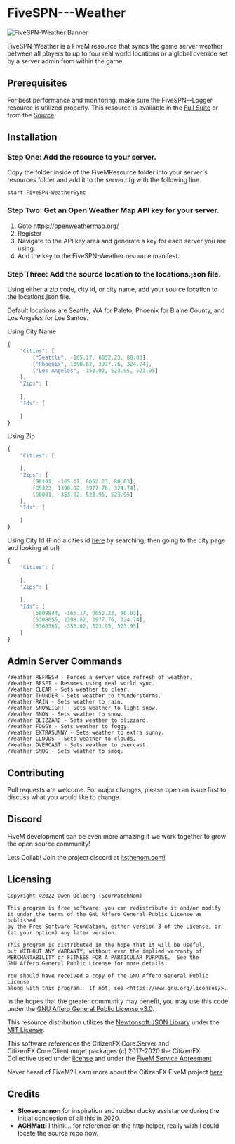 # FiveSPN---Weather

![FiveSPN-Weather Banner](https://cdn.discordapp.com/attachments/793012996690804766/1039349079358050365/fspnweather.png)

FiveSPN-Weather is a FiveM resource that syncs the game server weather between all players to up to four real world locations or a global override set by a server admin from within the game.

## Prerequisites

For best performance and monitoring, make sure the FiveSPN--Logger resource is utilized properly. This resource is available in the [Full Suite](https://github.com/SourPatchNom/FiveSPN---Suite) or from the [Source](https://github.com/SourPatchNom/FiveSPN---Logger)

## Installation

### Step One: Add the resource to your server.
Copy the folder inside of the FiveMResource folder into your server's resources folder and add it to the server.cfg with the following line. 
```
start FiveSPN-WeatherSync
```

### Step Two: Get an Open Weather Map API key for your server.

1. Goto https://openweathermap.org/
2. Register
3. Navigate to the API key area and generate a key for each server you are using.
4. Add the key to the FiveSPN-Weather resource manifest.

### Step Three: Add the source location to the locations.json file.

Using either a zip code, city id, or city name, add your source location to the locations.json file.

Default locations are Seattle, WA for Paleto, Phoenix for Blaine County, and Los Angeles for Los Santos.  

Using City Name
```javascript
{
    "Cities": [
        ["Seattle", -165.17, 6052.23, 80.03],
        ["Phoenix", 1398.82, 3977.76, 324.74],
        ["Los Angeles", -353.02, 523.95, 523.95]
    ],
    "Zips": [
        
    ],
    "Ids": [
        
    ]
}
```

Using Zip
```javascript
{
    "Cities": [

    ],
    "Zips": [
        [98101, -165.17, 6052.23, 80.03],
        [85323, 1398.82, 3977.76, 324.74],
        [90001, -353.02, 523.95, 523.95]
    ],
    "Ids": [

    ]
}
```

Using City Id (Find a cities id [here](https://openweathermap.org/find) by searching, then going to the city page and looking at url)
```javascript
{
    "Cities": [
        
    ],
    "Zips": [
        
    ],
    "Ids": [
        [5809844, -165.17, 6052.23, 80.03],
        [5308655, 1398.82, 3977.76, 324.74],
        [5368361, -353.02, 523.95, 523.95]
    ]
}
```

## Admin Server Commands

```
/Weather REFRESH - Forces a server wide refresh of weather.
/Weather RESET - Resumes using real world sync.
/Weather CLEAR - Sets weather to clear.
/Weather THUNDER - Sets weather to thunderstorms.
/Weather RAIN - Sets weather to rain.
/Weather SNOWLIGHT - Sets weather to light snow.
/Weather SNOW - Sets weather to snow.
/Weather BLIZZARD - Sets weather to blizzard.
/Weather FOGGY - Sets weather to foggy.
/Weather EXTRASUNNY - Sets weather to extra sunny.
/Weather CLOUDS - Sets weather to clouds.
/Weather OVERCAST - Sets weather to overcast.
/Weather SMOG - Sets weather to smog.
```

## Contributing

Pull requests are welcome. For major changes, please open an issue first to discuss what you would like to change.

## Discord
FiveM development can be even more amazing if we work together to grow the open source community! 

Lets Collab! Join the project discord at [itsthenom.com!](http://itsthenom.com/)
## Licensing

    Copyright ©2022 Owen Dolberg (SourPatchNom)

    This program is free software: you can redistribute it and/or modify
    it under the terms of the GNU Affero General Public License as published
    by the Free Software Foundation, either version 3 of the License, or
    (at your option) any later version.

    This program is distributed in the hope that it will be useful,
    but WITHOUT ANY WARRANTY; without even the implied warranty of
    MERCHANTABILITY or FITNESS FOR A PARTICULAR PURPOSE.  See the
    GNU Affero General Public License for more details.

    You should have received a copy of the GNU Affero General Public License
    along with this program.  If not, see <https://www.gnu.org/licenses/>.

In the hopes that the greater community may benefit, you may use this code under the [GNU Affero General Public License v3.0](LICENSE).

This resource distribution utilizes the [Newtonsoft.JSON Library](https://github.com/JamesNK/Newtonsoft.Json) under the [MIT License](https://github.com/JamesNK/Newtonsoft.Json/blob/master/LICENSE.md).

This software references the CitizenFX.Core.Server and CitizenFX.Core.Client nuget packages (c) 2017-2020 the CitizenFX Collective used under [license](https://github.com/citizenfx/fivem/blob/master/code/LICENSE) and under the [FiveM Service Agreement](https://fivem.net/terms)

Never heard of FiveM? Learn more about the CitizenFX FiveM project [here](https://fivem.net/)

## Credits
* <b>Sloosecannon</b> for inspiration and rubber ducky assistance during the initial conception of all this in 2020.
* <b>AGHMatti</b> I think... for reference on the http helper, really wish I could locate the source repo now.
